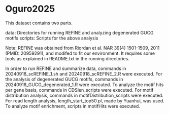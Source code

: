 # Oguro2025

This dataset contains two parts.

data: Directories for running REFINE and analyzing degenerated GUCG motifs
scripts: Scripts for the above analysis

Note: REFINE was obtained from Riordan et al. NAR 39(4) 1501-1509, 2011 (PMID: 20959291), and modifed to fit our environment. It requires some tools as explained in README.txt in the running directories.

In order to run REFINE and summarize data, commands in 20240918_scREFINE_1.sh and 20240918_scREFINE_2.R were executed.
For the analysis of degenerated GUCG motifs, commands in 20240918_GUCG_degenerated_1.R were executed.
To analyze the motif hits per gene basis, commands in CDSlen_scripts were executed.
For motif distribution analysis, commands in motifDistribution_scripts were executed.
For read length analysis, length_start_top50.pl, made by Yuanhui, was used.
To analyze motif enrichment, scripts in motifHits were executed.

